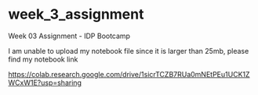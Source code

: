 # week_3_assignment
Week 03 Assignment - IDP Bootcamp

I am unable to upload my notebook file since it is larger than 25mb, please find my notebook link

https://colab.research.google.com/drive/1sicrTCZB7RUa0mNEtPEu1UCK1ZWCxW1E?usp=sharing
